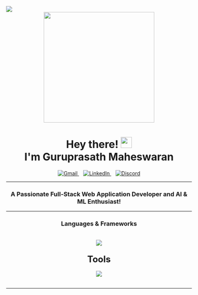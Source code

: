 <a href="https://visitcount.itsvg.in">
  <img src="https://visitcount.itsvg.in/api?id=kira-03&label=Profile%20Views&color=0&icon=0&pretty=false" />
</a>
<div id="header" align="center">
  <img src="https://media.tenor.com/cX92mi1p-NYAAAAM/coding-anime.gif" width="300" />
</div>


<div align="center">
  <h1>Hey there! <img src="https://media.giphy.com/media/hvRJCLFzcasrR4ia7z/giphy.gif" width="30px"/><br>I'm Guruprasath Maheswaran</h1>
  <a href="mailto:guruprasathmaheswaran.07@gmail.com">
    <img src="https://skillicons.dev/icons?i=gmail" alt="Gmail" />
  </a>&nbsp;&nbsp;
  <a href="https://www.linkedin.com/in/guruprasath-maheswaran-702634305/">
    <img src="https://skillicons.dev/icons?i=linkedin" alt="LinkedIn" />
  </a>&nbsp;&nbsp;
  <a href="https://discord.com/users/guru7186">
    <img src="https://skillicons.dev/icons?i=discord" alt="Discord" />
  </a>
  <hr>
</div>

<h3 align="center">A Passionate Full-Stack Web Application Developer and AI & ML Enthusiast!</h3>

<hr>

<h3 align="center"><strong>Languages & Frameworks</strong></h3>
<br/>
<div align="center">
  <img src="https://skillicons.dev/icons?i=python,cpp,html,css,javascript,bootstrap,react,nextjs,vercel,ts,nodejs,express,tailwind,mongodb,sklearn,fastapi&perline=8" />
</div>

<h3 align="center"><strong style="font-size: 24px;">Tools</strong></h3>
<div align="center">
  <img src="https://skillicons.dev/icons?i=autocad,codepen,vscode,git,github,gitlab,postman,azure,docker,kubernetes,tensorflow,anaconda,unity,blender,notion,latex&perline=8" />
</div>

<br/>
<hr/>

<!--
### GitHub Stats:

![Your GitHub Stats](https://github-readme-stats.vercel.app/api?username=kira-03&show_icons=true&theme=react)

![Your Top Languages](https://github-readme-stats.vercel.app/api/top-langs/?username=kira-03&layout=compact&theme=react) -->
